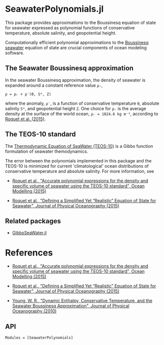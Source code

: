 # SeawaterPolynomials.jl

This package provides approximations to the Boussinesq equation of state for seawater expressed as polynomial functions of conservative temperature, absolute salinity, and geopotential height. 

Computationally efficient polynomial approximations to the [Boussinesq seawater](https://doi.org/10.1175/2009JPO4294.1) equation of state are crucial components of ocean modeling software.

## The Seawater Boussinesq approximation

In the seawater Boussinesq approximation, the density of seawater is expanded around a constant reference value `ρᵣ`,

```
ρ = ρᵣ + ρ′(Θ, Sᴬ, Z)
```

where the anomaly, `ρ′`, is a function of conservative temperature `Θ`, absolute salinity `Sᴬ`, and geopotential height `Z`.
One choice for `ρᵣ` is the average density at the surface of the world ocean, `ρᵣ = 1024.6 kg m⁻³`, according to [Roquet et al. (2015)](https://doi.org/10.1175/JPO-D-15-0080.1).

## The TEOS-10 standard

The [Thermodynamic Equation of SeaWater (TEOS-10)](http://www.teos-10.org) is a Gibbs function formulation of seawater themodynamics.

The error between the polynomials implemented in this package and the TEOS-10 is minimized for current 'climatological' ocean distributions of conservative temperature and absolute salinity. For more information, see

* [Roquet et al., "Accurate polynomial expressions for the density and specific volume of seawater using the TEOS-10 standard", Ocean Modelling (2015)](https://doi.org/10.1016/j.ocemod.2015.04.002)

* [Roquet et al., "Defining a Simplified Yet “Realistic” Equation of State for Seawater", Journal of Physical Oceanography (2015)](https://doi.org/10.1175/JPO-D-15-0080.1)

## Related packages

* [GibbsSeaWater.jl](https://github.com/TEOS-10/GibbsSeaWater.jl)

# References

* [Roquet et al., "Accurate polynomial expressions for the density and specific volume of seawater using the TEOS-10 standard", Ocean Modelling (2015)](https://doi.org/10.1016/j.ocemod.2015.04.002)

* [Roquet et al., "Defining a Simplified Yet “Realistic” Equation of State for Seawater", Journal of Physical Oceanography (2015)](https://doi.org/10.1175/JPO-D-15-0080.1)

* [Young, W. R., "Dynamic Enthalpy, Conservative Temperature, and the Seawater Boussinesq Approximation", Journal of Physical Oceanography (2010)](https://doi.org/10.1175/2009JPO4294.1)





## API

```@autodocs
Modules = [SeawaterPolynomials]
```
